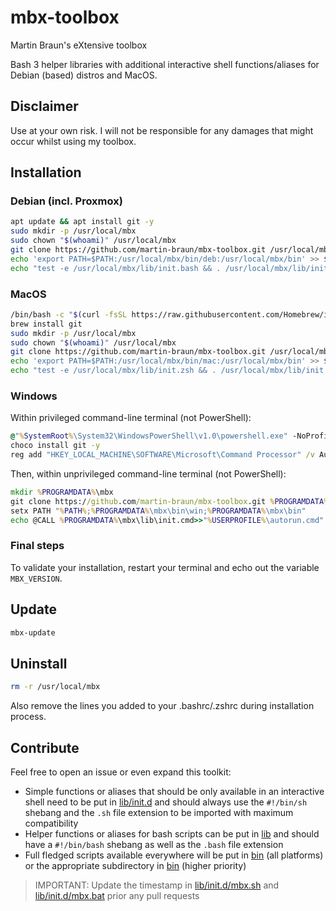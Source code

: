 # mbx-toolbox
Martin Braun's eXtensive toolbox

Bash 3 helper libraries with additional interactive shell functions/aliases for Debian (based) distros and MacOS.

## Disclaimer

Use at your own risk. I will not be responsible for any damages that might occur whilst using my toolbox.

## Installation

### Debian (incl. Proxmox)

```bash
apt update && apt install git -y
sudo mkdir -p /usr/local/mbx
sudo chown "$(whoami)" /usr/local/mbx
git clone https://github.com/martin-braun/mbx-toolbox.git /usr/local/mbx
echo 'export PATH=$PATH:/usr/local/mbx/bin/deb:/usr/local/mbx/bin' >> $HOME/.bashrc
echo "test -e /usr/local/mbx/lib/init.bash && . /usr/local/mbx/lib/init.bash" >> $HOME/.bashrc
```

### MacOS

```zsh
/bin/bash -c "$(curl -fsSL https://raw.githubusercontent.com/Homebrew/install/HEAD/install.sh)"
brew install git
sudo mkdir -p /usr/local/mbx
sudo chown "$(whoami)" /usr/local/mbx
git clone https://github.com/martin-braun/mbx-toolbox.git /usr/local/mbx
echo 'export PATH=$PATH:/usr/local/mbx/bin/mac:/usr/local/mbx/bin' >> $HOME/.zshrc
echo "test -e /usr/local/mbx/lib/init.zsh && . /usr/local/mbx/lib/init.zsh" >> $HOME/.zshrc
```

### Windows

Within privileged command-line terminal (not PowerShell):

```cmd
@"%SystemRoot%\System32\WindowsPowerShell\v1.0\powershell.exe" -NoProfile -InputFormat None -ExecutionPolicy Bypass -Command "[System.Net.ServicePointManager]::SecurityProtocol = 3072; iex ((New-Object System.Net.WebClient).DownloadString('https://community.chocolatey.org/install.ps1'))" && SET "PATH=%PATH%;%ALLUSERSPROFILE%\chocolatey\bin"
choco install git -y
reg add "HKEY_LOCAL_MACHINE\SOFTWARE\Microsoft\Command Processor" /v AutoRun /t REG_SZ /d @^%USERPROFILE^%\autorun.cmd" "2^>NUL /f
```

Then, within unprivileged command-line terminal (not PowerShell):

```cmd
mkdir %PROGRAMDATA%\mbx
git clone https://github.com/martin-braun/mbx-toolbox.git %PROGRAMDATA%\mbx
setx PATH "%PATH%;%PROGRAMDATA%\mbx\bin\win;%PROGRAMDATA%\mbx\bin"
echo @CALL %PROGRAMDATA%\mbx\lib\init.cmd>>"%USERPROFILE%\autorun.cmd"
```

### Final steps

To validate your installation, restart your terminal and echo out the variable `MBX_VERSION`.

## Update

```sh
mbx-update
```
		
## Uninstall

```sh
rm -r /usr/local/mbx
```

Also remove the lines you added to your .bashrc/.zshrc during installation process.

## Contribute

Feel free to open an issue or even expand this toolkit:

- Simple functions or aliases that should be only available in an interactive shell need to be put in [lib/init.d](lib/init.d) and should always use the `#!/bin/sh` shebang and the `.sh` file extension to be imported with maximum compatibility
- Helper functions or aliases for bash scripts can be put in [lib](lib) and should have a `#!/bin/bash` shebang as well as the `.bash` file extension
- Full fledged scripts available everywhere will be put in [bin](bin) (all platforms) or the appropriate subdirectory in [bin](bin) (higher priority)

> IMPORTANT: Update the timestamp in [lib/init.d/mbx.sh](lib/init.d/mbx.sh) and [lib/init.d/mbx.bat](lib/init.d/mbx.cmd) prior any pull requests
